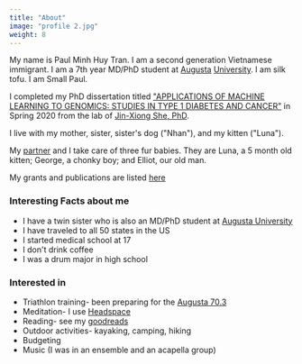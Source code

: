 ```yaml
---
title: "About"
image: "profile 2.jpg"
weight: 8
---
```


My name is Paul Minh Huy Tran. I am a second generation Vietnamese immigrant. I am a 7th year MD/PhD student at [Augusta](https://jagwire.augusta.edu/in-their-own-words-paul-tran/) [University](https://jagwire.augusta.edu/tag/paul-tran/).
I am silk tofu.
I am Small Paul.

I completed my PhD dissertation titled ["APPLICATIONS OF MACHINE LEARNING TO GENOMICS:
STUDIES IN TYPE 1 DIABETES AND CANCER"](https://www.augusta.edu/gradschool/documents/paul-tran-defense-announcement.pdf) in Spring 2020 from the lab of [Jin-Xiong She, PhD](https://augusta.pure.elsevier.com/en/persons/jin-xiong-she). 

I live with my mother, sister, sister's dog ("Nhan"), and my kitten ("Luna").

My [partner](https://thirsty-wiles-73e58b.netlify.app/) and I take care of three fur babies. They are Luna, a 5 month old kitten; George, a chonky boy; and Elliot, our old man.  

My grants and publications are listed [here](https://orcid.org/0000-0003-2197-4376)


### Interesting Facts about me

* I have a twin sister who is also an MD/PhD student at [Augusta University](https://www.facebook.com/GeorgiaMDPhD/posts/congratulations-to-paul-tran-for-receiving-the-2019-augusta-university-faculty-c/2383626914991804/)
* I have traveled to all 50 states in the US
* I started medical school at 17
* I don't drink coffee
* I was a drum major in high school

### Interested in
* Triathlon training- been preparing for the [Augusta 70.3](https://www.ironman.com/im703-augusta)
* Meditation- I use [Headspace](https://www.headspace.com/)
* Reading- see my [goodreads](https://www.goodreads.com/user/show/45740775-paul-tran)
* Outdoor activities- kayaking, camping, hiking
* Budgeting
* Music (I was in an ensemble and an acapella group)